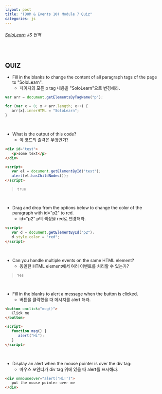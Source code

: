 ```yaml
---
layout: post
title: "(DOM & Events 10) Module 7 Quiz"
categories: js
---
```


###### [SoloLearn](https://www.sololearn.com/) JS 번역

<br>

## QUIZ

- Fill in the blanks to change the content of all paragraph tags of the page to "SoloLearn".
  - 페이지의 모든 p tag 내용을 "SoloLearn"으로 변경해라.

```js
var arr = document.getElementsByTagName("p");

for (var x = 0; x < arr.length; x++) {
   arr[x].innerHTML = "SoloLearn";
}
```

<br>

- What is the output of this code?
  - 이 코드의 출력은 무엇인가?

```html
<div id="test">
   <p>some text</p>
</div>

<script>
   var el = document.getElementById("test");
   alert(el.hasChildNodes());
</script>
```

> `true`

<br>

- Drag and drop from the options below to change the color of the paragraph with id="p2" to red.
  - id="p2" p의 색상을 red로 변경해라.

```html
<script>
   var d = document.getElementById("p2");
   d.style.color = "red";
</script>
```

<br>

- Can you handle multiple events on the same HTML element?
  - 동일한 HTML element에서 여러 이벤트를 처리할 수 있는가?

> `Yes`

<br>

- Fill in the blanks to alert a message when the button is clicked.
  - 버튼을 클릭했을 때 메시지를 alert 해라.

```html
<button onclick="msg()">
   Click me
</button>

<script>
   function msg() {
      alert("Hi");
   }
</script>
```

<br>

- Display an alert when the mouse pointer is over the div tag:
  - 마우스 포인터가 div tag 위에 있을 때 alert를 표시해라.

```html
<div onmouseover="alert('Hi!')">
   put the mouse pointer over me
</div>
```

<br>